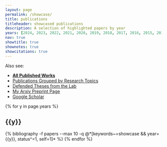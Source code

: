 ```yaml
---
layout: page
permalink: /showcase/
title: publications
titleheader: showcased publications
description: A selection of highlighted papers by year
years: [2024, 2023, 2022, 2021, 2020, 2019, 2018, 2017, 2016, 2015, 2014, 2013, 2012, 2011, 2009, 2007]
nav: true
showtitle: true
shownotes: true
showcitations: true
---
```


Also see:
- **[All Published Works](/publications)**
- [Publications Grouped by Research Topics](/pub-by-topic/)
- [Defended Theses from the Lab](/theses)
- [My Arxiv Preprint Page](https://arxiv.org/search/cs?searchtype=author&query=Crowley%2C+M)
- [Google Scholar](https://scholar.google.ca/citations?user=eL_y80EAAAAJ)


<!-- <h2>selected publications</h2> -->
<div class="publications by year">
{% for y in page.years %}
  <h2 class="year">{{y}}</h2>
  {% bibliography -f papers --max 10 -q @*[keywords~=showcase && year={{y}}, status^=1, self=1]* %}
{% endfor %}
</div> 
